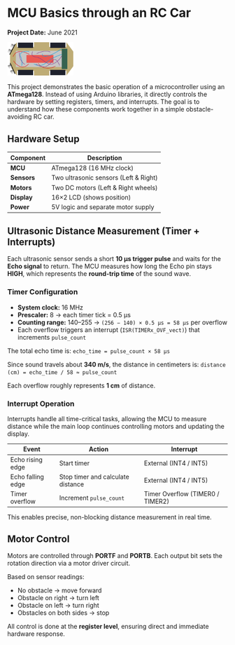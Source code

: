 # MCU Basics through an RC Car

**Project Date:** June 2021

<img src="assets/rc_car.png" alt="RC Car Overview" width="30%"/>

This project demonstrates the basic operation of a microcontroller using an **ATmega128**.
Instead of using Arduino libraries, it directly controls the hardware by setting registers, timers, and interrupts.
The goal is to understand how these components work together in a simple obstacle-avoiding RC car.


## Hardware Setup

| Component   | Description                           |
| ----------- | ------------------------------------- |
| **MCU**     | ATmega128 (16 MHz clock)              |
| **Sensors** | Two ultrasonic sensors (Left & Right) |
| **Motors**  | Two DC motors (Left & Right wheels)   |
| **Display** | 16×2 LCD (shows position)             |
| **Power**   | 5V logic and separate motor supply    |



## Ultrasonic Distance Measurement (Timer + Interrupts)

Each ultrasonic sensor sends a short **10 µs trigger pulse** and waits for the **Echo signal** to return.
The MCU measures how long the Echo pin stays **HIGH**, which represents the **round-trip time** of the sound wave.

### Timer Configuration

* **System clock:** 16 MHz
* **Prescaler:** 8 → each timer tick = 0.5 µs
* **Counting range:** 140–255 → `(256 − 140) × 0.5 µs = 58 µs` per overflow
* Each overflow triggers an interrupt (`ISR(TIMERx_OVF_vect)`) that increments `pulse_count`

The total echo time is:
`echo_time = pulse_count × 58 µs`

Since sound travels about **340 m/s**, the distance in centimeters is:
`distance (cm) = echo_time / 58 ≈ pulse_count`

Each overflow roughly represents **1 cm** of distance.

### Interrupt Operation

Interrupts handle all time-critical tasks, allowing the MCU to measure distance
while the main loop continues controlling motors and updating the display.

| Event             | Action                            | Interrupt                        |
| ----------------- | --------------------------------- | -------------------------------- |
| Echo rising edge  | Start timer                       | External (INT4 / INT5)           |
| Echo falling edge | Stop timer and calculate distance | External (INT4 / INT5)           |
| Timer overflow    | Increment `pulse_count`           | Timer Overflow (TIMER0 / TIMER2) |

This enables precise, non-blocking distance measurement in real time.



## Motor Control

Motors are controlled through **PORTF** and **PORTB**.
Each output bit sets the rotation direction via a motor driver circuit.

Based on sensor readings:

* No obstacle → move forward
* Obstacle on right → turn left
* Obstacle on left → turn right
* Obstacles on both sides → stop

All control is done at the **register level**, ensuring direct and immediate hardware response.
